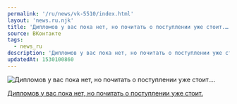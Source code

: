 ```yaml
---
permalink: '/ru/news/vk-5510/index.html'
layout: 'news.ru.njk'
title: 'Дипломов у вас пока нет, но почитать о поступлении уже стоит.…'
source: ВКонтакте
tags:
  - news_ru
description: 'Дипломов у вас пока нет, но почитать о поступлении уже стоит.…'
updatedAt: 1530100860
---
```

![Дипломов у вас пока нет, но почитать о поступлении уже стоит.…](https://sun9-58.userapi.com/impf/c849324/v849324974/f39c/f68TUjjAOKc.jpg?size=1000x667&quality=96&proxy=1&sign=c88a883f3e8ad528c9de7b7d62f59121&c_uniq_tag=DNBzuZv04NpGYEullvkQNkM7gPznUyfKm_7E5xlGn68&type=album)

[Дипломов у вас пока нет, но почитать о поступлении уже стоит.](https://m.vk.com/@physvsu-kak-postupit-v-magistraturu-na-fizfak)

